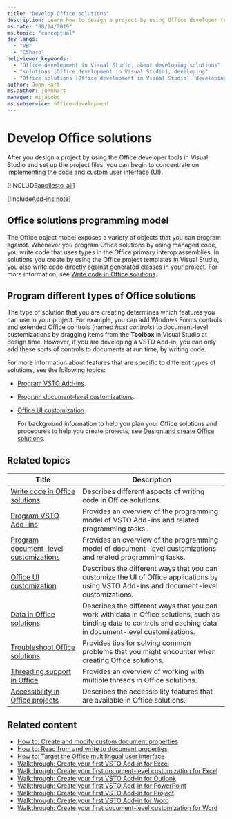 ```yaml
---
title: "Develop Office solutions"
description: Learn how to design a project by using Office developer tools in Visual Studio. Also learn how to begin implementing the code and custom user interface (UI).
ms.date: "08/14/2019"
ms.topic: "conceptual"
dev_langs:
  - "VB"
  - "CSharp"
helpviewer_keywords:
  - "Office development in Visual Studio, about developing solutions"
  - "solutions [Office development in Visual Studio], developing"
  - "Office solutions [Office development in Visual Studio], developing"
author: John-Hart
ms.author: johnhart
manager: mijacobs
ms.subservice: office-development
---
```

# Develop Office solutions

  After you design a project by using the Office developer tools in Visual Studio and set up the project files, you can begin to concentrate on implementing the code and custom user interface (UI).

 [!INCLUDE[appliesto_all](../vsto/includes/appliesto-all-md.md)]

[!include[Add-ins note](includes/addinsnote.md)]

## Office solutions programming model
 The Office object model exposes a variety of objects that you can program against. Whenever you program Office solutions by using managed code, you write code that uses types in the Office primary interop assemblies. In solutions you create by using the Office project templates in Visual Studio, you also write code directly against generated classes in your project. For more information, see [Write code in Office solutions](../vsto/writing-code-in-office-solutions.md).

## Program different types of Office solutions
 The type of solution that you are creating determines which features you can use in your project. For example, you can add Windows Forms controls and extended Office controls (named *host controls*) to document-level customizations by dragging items from the **Toolbox** in Visual Studio at design time. However, if you are developing a VSTO Add-in, you can only add these sorts of controls to documents at run time, by writing code.

 For more information about features that are specific to different types of solutions, see the following topics:

- [Program VSTO Add-ins](../vsto/programming-vsto-add-ins.md).

- [Program document-level customizations](../vsto/programming-document-level-customizations.md).

- [Office UI customization](../vsto/office-ui-customization.md).

  For background information to help you plan your Office solutions and procedures to help you create projects, see [Design and create Office solutions](../vsto/designing-and-creating-office-solutions.md).

## Related topics

|Title|Description|
|-----------|-----------------|
|[Write code in Office solutions](../vsto/writing-code-in-office-solutions.md)|Describes different aspects of writing code in Office solutions.|
|[Program VSTO Add-ins](../vsto/programming-vsto-add-ins.md)|Provides an overview of the programming model of VSTO Add-ins and related programming tasks.|
|[Program document-level customizations](../vsto/programming-document-level-customizations.md)|Provides an overview of the programming model of document-level customizations and related programming tasks.|
|[Office UI customization](../vsto/office-ui-customization.md)|Describes the different ways that you can customize the UI of Office applications by using VSTO Add-ins and document-level customizations.|
|[Data in Office solutions](../vsto/data-in-office-solutions.md)|Describes the different ways that you can work with data in Office solutions, such as binding data to controls and caching data in document-level customizations.|
|[Troubleshoot Office solutions](../vsto/troubleshooting-office-solutions.md)|Provides tips for solving common problems that you might encounter when creating Office solutions.|
|[Threading support in Office](../vsto/threading-support-in-office.md)|Provides an overview of working with multiple threads in Office solutions.|
|[Accessibility in Office projects](../vsto/accessibility-in-office-projects.md)|Describes the accessibility features that are available in Office solutions.|

## Related content
- [How to: Create and modify custom document properties](../vsto/how-to-create-and-modify-custom-document-properties.md)
- [How to: Read from and write to document properties](../vsto/how-to-read-from-and-write-to-document-properties.md)
- [How to: Target the Office multilingual user interface](../vsto/how-to-target-the-office-multilingual-user-interface.md)
- [Walkthrough: Create your first VSTO Add-in for Excel](../vsto/walkthrough-creating-your-first-vsto-add-in-for-excel.md)
- [Walkthrough: Create your first document-level customization for Excel](../vsto/walkthrough-creating-your-first-document-level-customization-for-excel.md)
- [Walkthrough: Create your first VSTO Add-in for Outlook](../vsto/walkthrough-creating-your-first-vsto-add-in-for-outlook.md)
- [Walkthrough: Create your first VSTO Add-in for PowerPoint](../vsto/walkthrough-creating-your-first-vsto-add-in-for-powerpoint.md)
- [Walkthrough: Create your first VSTO Add-in for Project](../vsto/walkthrough-creating-your-first-vsto-add-in-for-project.md)
- [Walkthrough: Create your first VSTO Add-in for Word](../vsto/walkthrough-creating-your-first-vsto-add-in-for-word.md)
- [Walkthrough: Create your first document-level customization for Word](../vsto/walkthrough-creating-your-first-document-level-customization-for-word.md)
